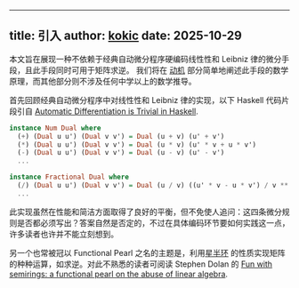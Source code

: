 
---
title: 引入
author: [kokic](https://kokic.github.io)
date: 2025-10-29
---

本文旨在展现一种不依赖于经典自动微分程序硬编码线性性和 Leibniz 律的微分手段，且此手段同时可用于矩阵求逆。
我们将在 [动机](./motive.md) 部分简单地阐述此手段的数学原理，而其他部分则不涉及任何中学以上的数学推导。

首先回顾经典自动微分程序中对线性性和 Leibniz 律的实现，以下 Haskell 代码片段引自 [Automatic Differentiation is Trivial in Haskell][ad-haskell]. 

```haskell
instance Num Dual where
  (+) (Dual u u') (Dual v v') = Dual (u + v) (u' + v')
  (*) (Dual u u') (Dual v v') = Dual (u * v) (u' * v + u * v')
  (-) (Dual u u') (Dual v v') = Dual (u - v) (u' - v')
  ...

instance Fractional Dual where
  (/) (Dual u u') (Dual v v') = Dual (u / v) ((u' * v - u * v') / v ** 2)
  ...
```

此实现虽然在性能和简洁方面取得了良好的平衡，但不免使人追问：这四条微分规则是否都必须写出？答案自然是否定的，不过在具体编码环节要如何实践这一点，许多读者也许并不能立刻想到。

另一个也常被冠以 Functional Pearl 之名的主题是，利用[星半环](./traits.md) 的性质实现矩阵的种种运算，如求逆。对此不熟悉的读者可阅读 Stephen Dolan 的 [Fun with semirings: a functional pearl on the abuse of linear algebra][fun-semiring]. 

[ad-haskell]: https://www.danielbrice.net/blog/automatic-differentiation-is-trivial-in-haskell/
[fun-semiring]: https://dl.acm.org/doi/10.1145/2500365.2500613
